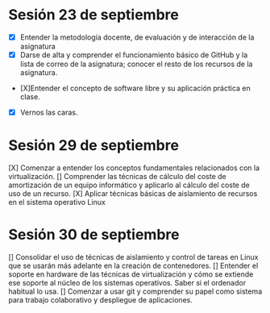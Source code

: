 Sesión 23 de septiembre
============================

- [X]  Entender la metodología docente, de evaluación y de interacción de la asignatura
- [X] Darse de alta y comprender el funcionamiento básico de GitHub y la lista de correo de la asignatura; conocer el resto de los recursos de la asignatura.
- [X]Entender el concepto de software libre y su aplicación práctica en clase.
- [X] Vernos las caras.

Sesión 29 de septiembre
=========================
[X] Comenzar a entender los conceptos fundamentales relacionados con la virtualización.
[] Comprender las técnicas de cálculo del coste de amortización de un equipo informático y aplicarlo al cálculo del coste de uso de un recurso.
[X] Aplicar técnicas básicas de aislamiento de recursos en el sistema operativo Linux

Sesión 30 de septiembre
=========================
[] Consolidar el uso de técnicas de aislamiento y control de tareas en Linux que se usarán más adelante en la creación de contenedores.
[] Entender el soporte en hardware de las técnicas de virtualización y cómo se extiende ese soporte al núcleo de los sistemas operativos. Saber si el ordenador habitual lo usa.
[] Comenzar a usar git y comprender su papel como sistema para trabajo colaborativo y despliegue de aplicaciones.

